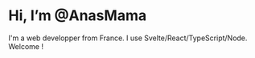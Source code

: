 # Hi, I’m @AnasMama
I'm a web developper from France. I use Svelte/React/TypeScript/Node.
Welcome !

<!---
AnasMama/AnasMama is a ✨ special ✨ repository because its `README.md` (this file) appears on your GitHub profile.
You can click the Preview link to take a look at your changes.
--->
